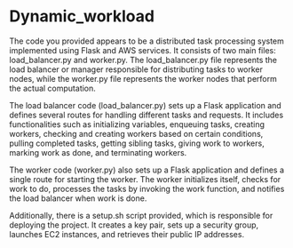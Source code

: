# Dynamic_workload

The code you provided appears to be a distributed task processing system implemented using Flask and AWS services. It consists of two main files: load_balancer.py and worker.py. The load_balancer.py file represents the load balancer or manager responsible for distributing tasks to worker nodes, while the worker.py file represents the worker nodes that perform the actual computation.

The load balancer code (load_balancer.py) sets up a Flask application and defines several routes for handling different tasks and requests. It includes functionalities such as initializing variables, enqueuing tasks, creating workers, checking and creating workers based on certain conditions, pulling completed tasks, getting sibling tasks, giving work to workers, marking work as done, and terminating workers.

The worker code (worker.py) also sets up a Flask application and defines a single route for starting the worker. The worker initializes itself, checks for work to do, processes the tasks by invoking the work function, and notifies the load balancer when work is done.

Additionally, there is a setup.sh script provided, which is responsible for deploying the project. It creates a key pair, sets up a security group, launches EC2 instances, and retrieves their public IP addresses.
